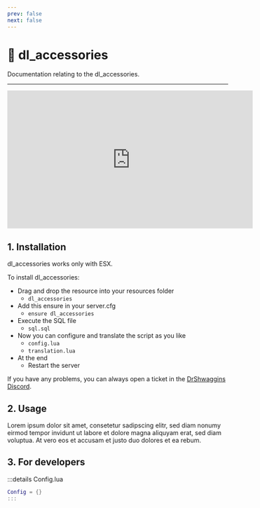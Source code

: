 ```yaml
---
prev: false
next: false
---
```


# 🎀 dl_accessories
Documentation relating to the dl_accessories.

___
<iframe width="560" height="315" src="https://www.youtube.com/embed/QCyx6ITcTLk?si=Ob0vhzsXssCQ9S60" frameborder="0" allow="accelerometer; autoplay; clipboard-write; encrypted-media; gyroscope; picture-in-picture; web-share" allowfullscreen></iframe>

## 1. Installation
dl_accessories works only with ESX. 

To install dl_accessories:
- Drag and drop the resource into your resources folder
  - `dl_accessories`
- Add this ensure in your server.cfg
  - `ensure dl_accessories`
- Execute the SQL file
  - `sql.sql`
- Now you can configure and translate the script as you like
  - `config.lua`
  - `translation.lua`
- At the end
  - Restart the server

If you have any problems, you can always open a ticket in the [DrShwaggins Discord](https://discord.gg/K9H27J5VaS).

## 2. Usage
Lorem ipsum dolor sit amet, consetetur sadipscing elitr, sed diam nonumy eirmod tempor invidunt ut labore et dolore magna aliquyam erat, sed diam voluptua. At vero eos et accusam et justo duo dolores et ea rebum.

## 3. For developers

:::details Config.lua
```lua
Config = {}
:::
